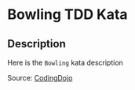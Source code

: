 # Bowling TDD Kata

## Description

Here is the `Bowling` kata description

Source: [CodingDojo](http://codingdojo.org/cgi-bin/index.pl?KataBowling)